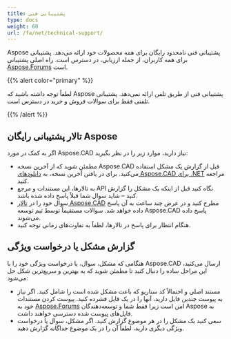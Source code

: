 ```yaml
---
title: پشتیبانی فنی
type: docs
weight: 60
url: /fa/net/technical-support/
---
```


Aspose پشتیبانی فنی نامحدود رایگان برای همه محصولات خود ارائه می‌دهد. پشتیبانی برای همه کاربران، از جمله ارزیابی، در دسترس است. راه اصلی پشتیبانی [Aspose.Forums](https://forum.aspose.com/c/cad/19) است.


{{% alert color="primary" %}} 

لطفاً توجه داشته باشید که Aspose پشتیبانی فنی از طریق تلفن ارائه نمی‌دهد. پشتیبانی تلفنی فقط برای سوالات فروش و خرید در دسترس است.

{{% /alert %}}

## **تالار پشتیبانی رایگان Aspose**
اگر به کمک در مورد Aspose.CAD نیاز دارید، موارد زیر را در نظر بگیرید:

- مطمئن شوید که از آخرین نسخه Aspose.CAD قبل از گزارش یک مشکل استفاده می‌کنید. برای در یافتن آخرین نسخه، به [دانلودهای Aspose.CAD برای .NET](https://www.nuget.org/packages/Aspose.CAD) مراجعه کنید.
- به تالارها، این مستندات و مرجع API نگاه کنید قبل از اینکه یک مشکل را گزارش کنید – شاید سوال شما قبلاً پاسخ داده شده باشد.
- سوال خود را در [تالار Aspose.CAD](https://forum.aspose.com/c/cad/19) مطرح کنید و در عرض چند ساعت به آن پاسخ داده خواهد شد. سوالات مستقیماً توسط تیم توسعه Aspose.CAD پاسخ داده می‌شوند.
- هنگام انتظار برای پاسخ در تالارها، لطفاً به تفاوت‌های زمانی توجه کنید.

## **گزارش مشکل یا درخواست ویژگی**
هنگامی که مشکل، سوال، یا درخواست ویژگی خود را با Aspose.CAD ارسال می‌کنید، این مراحل ساده را دنبال کنید تا مطمئن شوید که به بهترین و سریع‌ترین شکل حل می‌شود:

- مستند اصلی و احتمالاً کد سناریو که باعث مشکل شده است را شامل کنید.
اگر نیاز به پیوست چندین فایل دارید، آنها را در یک فایل فشرده کنید. پیوست کردن مستندات خود به [Aspose.Forums](https://forum.aspose.com/c/cad/19) امن است زیرا فقط شما و توسعه‌دهندگان Aspose به فایل‌های پیوست شده دسترسی خواهند داشت.
- سعی کنید یک مشکل را در هر موضوع گزارش کنید. اگر مشکل، سوال یا درخواست ویژگی دیگری دارید، لطفاً آن را در یک موضوع جداگانه گزارش دهید.
